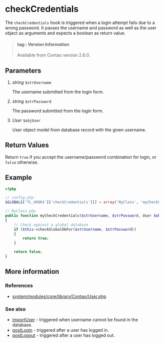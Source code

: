 # checkCredentials

The `checkCredentials` hook is triggered when a login attempt fails due to a wrong
password. It passes the username and password as well as the user object as
arguments and expects a boolean as return value.

> #### tag:: Version Information 
> Available from Contao version 2.6.0.


## Parameters

1. *string* `$strUsername`

    The username submitted from the login form.

2. *string* `$strPassword`

    The password submitted from the login form.

3. *User* `$objUser`

    User object model from database record with the given username.


## Return Values

Return `true` if you accept the username/password combination for login, or `false` otherwise.


## Example

```php
<?php

// config.php
$GLOBALS['TL_HOOKS']['checkCredentials'][] = array('MyClass', 'myCheckCredentials');

// MyClass.php
public function myCheckCredentials($strUsername, $strPassword, User $objUser)
{
    // Check against a global database
    if ($this->checkGlobalDbFor($strUsername, $strPassword))
    {
        return true;
    }

    return false;
}
```


## More information


### References

- [system/modules/core/library/Contao/User.php](https://github.com/contao/core/blob/3.5.0/system/modules/core/library/Contao/User.php#L405-L418)


### See also

- [importUser](importUser.md) - triggered when username cannot be found in the database.
- [postLogin](postLogin.md) - triggered after a user has logged in.
- [postLogout](postLogout.md) - triggered after a user has logged out.
